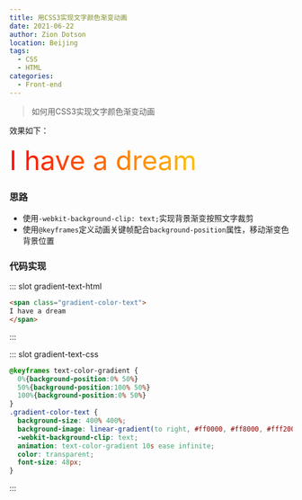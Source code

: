 ```yaml
---
title: 用CSS3实现文字颜色渐变动画
date: 2021-06-22
author: Zion Dotson
location: Beijing
tags:
  - CSS
  - HTML
categories:
  - Front-end
---
```


> 如何用CSS3实现文字颜色渐变动画

<!-- more -->

效果如下：

<span class="gradient-color-text">
I have a dream
</span>

<style>
@keyframes text-color-gradient {
  0%{background-position:0% 50%}
  50%{background-position:100% 50%}
  100%{background-position:0% 50%}
}
.gradient-color-text {
  background-size: 400% 400%;
  background-image: linear-gradient(to right, #ff0000, #ff8000, #fff200, #51ff00, #00d0ff, #9000ff,#ff008c);
  -webkit-background-clip: text;
  animation: text-color-gradient 10s ease infinite;
  color: transparent;
  font-size: 48px;
}
</style>

### 思路
* 使用`-webkit-background-clip: text;`实现背景渐变按照文字裁剪
* 使用`@keyframes`定义动画关键帧配合`background-position`属性，移动渐变色背景位置

### 代码实现

<Util-CodeTab
  key-prefix="gradient-text"
  :code-types="['html', 'css']"
  default-active-code-type="html"
/>

::: slot gradient-text-html
```html
<span class="gradient-color-text">
I have a dream
</span>
```
:::

::: slot gradient-text-css
```css
@keyframes text-color-gradient {
  0%{background-position:0% 50%}
  50%{background-position:100% 50%}
  100%{background-position:0% 50%}
}
.gradient-color-text {
  background-size: 400% 400%;
  background-image: linear-gradient(to right, #ff0000, #ff8000, #fff200, #51ff00, #00d0ff, #9000ff,#ff008c);
  -webkit-background-clip: text;
  animation: text-color-gradient 10s ease infinite;
  color: transparent;
  font-size: 48px;
}
```
:::
